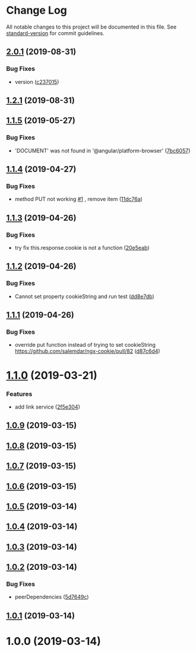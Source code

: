 # Change Log

All notable changes to this project will be documented in this file. See [standard-version](https://github.com/conventional-changelog/standard-version) for commit guidelines.

## [2.0.1](https://github.com/Gorniv/ngx-universal/compare/v1.2.1...v2.0.1) (2019-08-31)


### Bug Fixes

* version ([c237015](https://github.com/Gorniv/ngx-universal/commit/c237015))



## [1.2.1](https://github.com/Gorniv/ngx-universal/compare/v1.1.5...v1.2.1) (2019-08-31)



## [1.1.5](https://github.com/Gorniv/ngx-universal/compare/v1.1.4...v1.1.5) (2019-05-27)


### Bug Fixes

* 'DOCUMENT' was not found in '@angular/platform-browser' ([7bc6057](https://github.com/Gorniv/ngx-universal/commit/7bc6057))



## [1.1.4](https://github.com/Gorniv/ngx-universal/compare/v1.1.3...v1.1.4) (2019-04-27)


### Bug Fixes

* method PUT not working [#1](https://github.com/Gorniv/ngx-universal/issues/1) , remove item ([11dc76a](https://github.com/Gorniv/ngx-universal/commit/11dc76a))



## [1.1.3](https://github.com/Gorniv/ngx-universal/compare/v1.1.2...v1.1.3) (2019-04-26)


### Bug Fixes

*  try fix this.response.cookie is not a function ([20e5eab](https://github.com/Gorniv/ngx-universal/commit/20e5eab))



## [1.1.2](https://github.com/Gorniv/ngx-universal/compare/v1.1.1...v1.1.2) (2019-04-26)


### Bug Fixes

* Cannot set property cookieString and run test ([dd8e7db](https://github.com/Gorniv/ngx-universal/commit/dd8e7db))



## [1.1.1](https://github.com/Gorniv/ngx-universal/compare/v1.1.0...v1.1.1) (2019-04-26)


### Bug Fixes

* override put function instead of trying to set cookieString https://github.com/salemdar/ngx-cookie/pull/82 ([d87c6d4](https://github.com/Gorniv/ngx-universal/commit/d87c6d4))



# [1.1.0](https://github.com/Gorniv/ngx-universal/compare/v1.0.9...v1.1.0) (2019-03-21)


### Features

* add link service ([2f5e304](https://github.com/Gorniv/ngx-universal/commit/2f5e304))



## [1.0.9](https://github.com/Gorniv/ngx-universal/compare/v1.0.8...v1.0.9) (2019-03-15)



## [1.0.8](https://github.com/Gorniv/ngx-universal/compare/v1.0.7...v1.0.8) (2019-03-15)



## [1.0.7](https://github.com/Gorniv/ngx-universal/compare/v1.0.6...v1.0.7) (2019-03-15)



## [1.0.6](https://github.com/Gorniv/ngx-universal/compare/v1.0.5...v1.0.6) (2019-03-15)



## [1.0.5](https://github.com/Gorniv/ngx-universal/compare/v1.0.4...v1.0.5) (2019-03-14)



## [1.0.4](https://github.com/Gorniv/ngx-universal/compare/v1.0.3...v1.0.4) (2019-03-14)



## [1.0.3](https://github.com/Gorniv/ngx-universal/compare/v1.0.2...v1.0.3) (2019-03-14)



## [1.0.2](https://github.com/Gorniv/ngx-universal/compare/v1.0.1...v1.0.2) (2019-03-14)


### Bug Fixes

* peerDependencies ([5d7649c](https://github.com/Gorniv/ngx-universal/commit/5d7649c))



## [1.0.1](https://github.com/Gorniv/ngx-universal/compare/v1.0.0...v1.0.1) (2019-03-14)



# 1.0.0 (2019-03-14)

